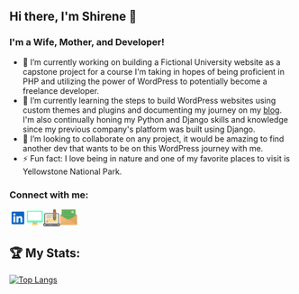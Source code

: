 ## Hi there, I'm Shirene 👋

### I'm a Wife, Mother, and Developer!
- 🔭 I’m currently working on building a Fictional University website as a capstone project for a course I'm taking in hopes of being proficient in PHP and utilizing the power of WordPress to potentially become a freelance developer.
- 🌱 I’m currently learning the steps to build WordPress websites using custom themes and plugins and documenting my journey on my [blog](https://shireneboyd.hashnode.dev/discovering-wordpress-my-learning-journey). I'm also continually honing my Python and Django skills and knowledge since my previous company's platform was built using Django.
- 👯 I’m looking to collaborate on any project, it would be amazing to find another dev that wants to be on this WordPress journey with me.
- ⚡ Fun fact: I love being in nature and one of my favorite places to visit is Yellowstone National Park.

### Connect with me:
[<img align="left" alt="LinkedIn Icon" width="30px" src="/linkedin-svgrepo-com.svg" />](https://www.linkedin.com/in/shirene-boyd/)
[<img align="left" alt="Personal Website Icon" width="30px" src="/website-2-svgrepo-com.svg" />](https://shirenekboyd.netlify.app/)
[<img align="left" alt="Blog Icon" width="30px" src="/blog-svgrepo-com.svg" />](https://shireneboyd.hashnode.dev/)
[<img align="left" alt="Email Icon" width="30px" src="/email-part-2-svgrepo-com.svg" />](mailto:shirenekboyd@gmail.com)

<br />
<br />

## 🏆 My Stats:
[![Top Langs](https://github-readme-stats.vercel.app/api/top-langs/?username=shirenekboyd)](https://github.com/shirenekboyd/github-readme-stats)




<!--
**shirenekboyd/shirenekboyd** is a ✨ _special_ ✨ repository because its `README.md` (this file) appears on your GitHub profile.

Here are some ideas to get you started:

- 🔭 I’m currently working on ...
- 🌱 I’m currently learning ...
- 👯 I’m looking to collaborate on ...
- 🤔 I’m looking for help with ...
- 💬 Ask me about ...
- 📫 How to reach me: ...
- 😄 Pronouns: ...
- ⚡ Fun fact: ...
-->
